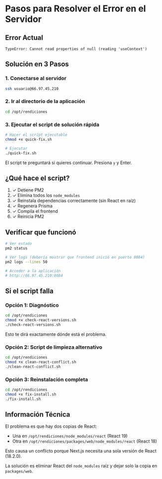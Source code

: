 # Pasos para Resolver el Error en el Servidor

## Error Actual
```
TypeError: Cannot read properties of null (reading 'useContext')
```

## Solución en 3 Pasos

### 1. Conectarse al servidor
```bash
ssh usuario@66.97.45.210
```

### 2. Ir al directorio de la aplicación
```bash
cd /opt/rendiciones
```

### 3. Ejecutar el script de solución rápida
```bash
# Hacer el script ejecutable
chmod +x quick-fix.sh

# Ejecutar
./quick-fix.sh
```

El script te preguntará si quieres continuar. Presiona `y` y Enter.

## ¿Qué hace el script?

1. ✓ Detiene PM2
2. ✓ Elimina todos los `node_modules`
3. ✓ Reinstala dependencias correctamente (sin React en raíz)
4. ✓ Regenera Prisma
5. ✓ Compila el frontend
6. ✓ Reinicia PM2

## Verificar que funcionó

```bash
# Ver estado
pm2 status

# Ver logs (debería mostrar que frontend inició en puerto 8084)
pm2 logs --lines 50

# Acceder a la aplicación
# http://66.97.45.210:8084
```

## Si el script falla

### Opción 1: Diagnóstico
```bash
cd /opt/rendiciones
chmod +x check-react-versions.sh
./check-react-versions.sh
```

Esto te dirá exactamente dónde está el problema.

### Opción 2: Script de limpieza alternativo
```bash
cd /opt/rendiciones
chmod +x clean-react-conflict.sh
./clean-react-conflict.sh
```

### Opción 3: Reinstalación completa
```bash
cd /opt/rendiciones
chmod +x fix-install.sh
./fix-install.sh
```

## Información Técnica

El problema es que hay dos copias de React:
- Una en `/opt/rendiciones/node_modules/react` (React 19)
- Otra en `/opt/rendiciones/packages/web/node_modules/react` (React 18)

Esto causa un conflicto porque Next.js necesita una sola versión de React (18.2.0).

La solución es eliminar React del `node_modules` raíz y dejar solo la copia en `packages/web`.
